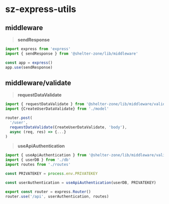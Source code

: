 # sz-express-utils

## **middleware**

> **sendResponse**

```ts
import express from 'express'
import { sendResponse } from '@shelter-zone/lib/middleware'

const app = express()
app.use(sendResponse)
```

## **middleware/validate**

> **requestDataValidate**

```ts
import { requestDataValidate } from '@shelter-zone/lib/middleware/validate'
import {CreateUserDataValidate} from './model'

router.post(
  '/user',
  requestDataValidate(CreateUserDataValidate, 'body'),
  async (req, res) => {...}
)
```

> **useApiAuthentication**

```ts
import { useApiAuthentication } from '@shelter-zone/lib/middleware/validate'
import { userDB } from './db'
import routes from './routes'

const PRIVATEKEY = process.env.PRIVATEKEY

const userAuthentication = useApiAuthentication(userDB, PRIVATEKEY)

export const router = express.Router()
router.use('/api', userAuthentication, routes)
```
